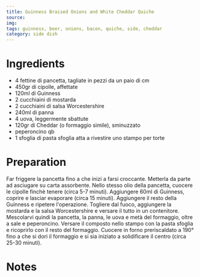 ```yaml
---
title: Guinness Braised Onions and White Cheddar Quiche
source: 
img: 
tags: guinness, beer, onions, bacon, quiche, side, cheddar
category: side dish
---
```


Ingredients
===========

* 4 fettine di pancetta, tagliate in pezzi da un paio di cm
* 450gr di cipolle, affettate
* 120ml di Guinness
* 2 cucchiaini di mostarda
* 2 cucchiaini di salsa Worcestershire
* 240ml di panna
* 4 uova, leggermente sbattute
* 120gr di Cheddar (o formaggio simile), sminuzzato
* peperoncino qb
* 1 sfoglia di pasta sfoglia atta a rivestire uno stampo per torte

Preparation
===========

Far friggere la pancetta fino a che inizi a farsi croccante. Metterla da parte ad asciugare su carta assorbente. Nello stesso olio della pancetta, cuocere le cipolle finchè tenere (circa 5-7 minuti). Aggiungere 60ml di Guinness, coprire e lasciar evaporare (circa 15 minuti). Aggiungere il resto della Guinness e ripetere l'operazione. Togliere dal fuoco, aggiungere la mostarda e la salsa Worcestershire e versare il tutto in un contenitore. Mescolarvi quindi la pancetta, la panna, le uova e metà del formaggio, oltre a sale e peperoncino. Versare il composto nello stampo con la pasta sfoglia e ricoprirlo con il resto del formaggio. Cuocere in forno preriscaldato a 190° fino a che si dori il formaggio e si sia iniziato a solidificare il centro (circa 25-30 minuti).

Notes
=====





